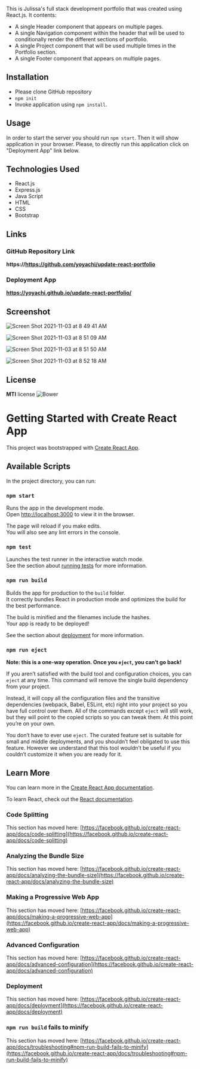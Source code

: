 This is Julissa's full stack development portfolio that was created using React.js. It contents:

* A single Header component that appears on multiple pages.
* A single Navigation component within the header that will be used to conditionally render the different sections of portfolio.
* A single Project component that will be used multiple times in the Portfolio section.
* A single Footer component that appears on multiple pages.

## Installation

* Please clone GitHub repository
* `npm init`
* Invoke application using `npm install`.

## Usage

In order to start the server you should run `npm start`.  Then it will show application in your browser. 
Please, to directly run this application click on "Deployment App" link below.

## Technologies Used

* React.js
* Express.js
* Java Script
* HTML
* CSS
* Bootstrap

## Links

### GitHub Repository Link

**https://https://github.com/yoyachi/update-react-portfolio**

### Deployment App
**https://yoyachi.github.io/update-react-portfolio/**

## Screenshot
![Screen Shot 2021-11-03 at 8 49 41 AM](https://user-images.githubusercontent.com/69886471/140121258-5c004eae-6f76-43d5-946f-cafb241a7030.png)


![Screen Shot 2021-11-03 at 8 51 09 AM](https://user-images.githubusercontent.com/69886471/140121486-d96faf87-4bee-4569-b468-1ee178d554f4.png)


![Screen Shot 2021-11-03 at 8 51 50 AM](https://user-images.githubusercontent.com/69886471/140121704-3ab9e0d0-9064-404b-9df6-5efa0b837cc2.png)


![Screen Shot 2021-11-03 at 8 52 18 AM](https://user-images.githubusercontent.com/69886471/140121833-f742b5d3-a695-48c5-a5e0-2e84d5db231c.png)

## License

**MTI** license
![Bower](https://img.shields.io/bower/l/MI)


# Getting Started with Create React App

This project was bootstrapped with [Create React App](https://github.com/facebook/create-react-app).

## Available Scripts

In the project directory, you can run:

### `npm start`

Runs the app in the development mode.\
Open [http://localhost:3000](http://localhost:3000) to view it in the browser.

The page will reload if you make edits.\
You will also see any lint errors in the console.

### `npm test`

Launches the test runner in the interactive watch mode.\
See the section about [running tests](https://facebook.github.io/create-react-app/docs/running-tests) for more information.

### `npm run build`

Builds the app for production to the `build` folder.\
It correctly bundles React in production mode and optimizes the build for the best performance.

The build is minified and the filenames include the hashes.\
Your app is ready to be deployed!

See the section about [deployment](https://facebook.github.io/create-react-app/docs/deployment) for more information.

### `npm run eject`

**Note: this is a one-way operation. Once you `eject`, you can’t go back!**

If you aren’t satisfied with the build tool and configuration choices, you can `eject` at any time. This command will remove the single build dependency from your project.

Instead, it will copy all the configuration files and the transitive dependencies (webpack, Babel, ESLint, etc) right into your project so you have full control over them. All of the commands except `eject` will still work, but they will point to the copied scripts so you can tweak them. At this point you’re on your own.

You don’t have to ever use `eject`. The curated feature set is suitable for small and middle deployments, and you shouldn’t feel obligated to use this feature. However we understand that this tool wouldn’t be useful if you couldn’t customize it when you are ready for it.

## Learn More

You can learn more in the [Create React App documentation](https://facebook.github.io/create-react-app/docs/getting-started).

To learn React, check out the [React documentation](https://reactjs.org/).

### Code Splitting

This section has moved here: [https://facebook.github.io/create-react-app/docs/code-splitting](https://facebook.github.io/create-react-app/docs/code-splitting)

### Analyzing the Bundle Size

This section has moved here: [https://facebook.github.io/create-react-app/docs/analyzing-the-bundle-size](https://facebook.github.io/create-react-app/docs/analyzing-the-bundle-size)

### Making a Progressive Web App

This section has moved here: [https://facebook.github.io/create-react-app/docs/making-a-progressive-web-app](https://facebook.github.io/create-react-app/docs/making-a-progressive-web-app)

### Advanced Configuration

This section has moved here: [https://facebook.github.io/create-react-app/docs/advanced-configuration](https://facebook.github.io/create-react-app/docs/advanced-configuration)

### Deployment

This section has moved here: [https://facebook.github.io/create-react-app/docs/deployment](https://facebook.github.io/create-react-app/docs/deployment)

### `npm run build` fails to minify

This section has moved here: [https://facebook.github.io/create-react-app/docs/troubleshooting#npm-run-build-fails-to-minify](https://facebook.github.io/create-react-app/docs/troubleshooting#npm-run-build-fails-to-minify)

